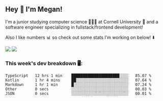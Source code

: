 ## Hey 👋 I'm Megan! 
I'm a junior studying computer science 👩🏻‍💻 at Cornell University 🐻 and a software engineer specializing in fullstack/frontend development!

Also I like numbers 📊 so check out some stats I'm working on below! ⬇️

<img src="https://github-readme-stats.vercel.app/api?username=meganyin13&show_icons=true&hide=stars&count_private=true" />

<img src="https://github-readme-stats.vercel.app/api/top-langs/?username=meganyin13&layout=compact&hide=Jupyter%20Notebook" />

### This week's dev breakdown 🖥:
<!--START_SECTION:waka-->
```text
TypeScript   12 hrs 1 min    █████████████████████░░░░   85.07 % 
Kotlin       1 hr 4 mins     ██░░░░░░░░░░░░░░░░░░░░░░░   07.64 % 
Markdown     1 hr 1 min      █░░░░░░░░░░░░░░░░░░░░░░░░   07.24 % 
Other        0 secs          ░░░░░░░░░░░░░░░░░░░░░░░░░   00.03 % 
JSON         0 secs          ░░░░░░░░░░░░░░░░░░░░░░░░░   00.01 %
```
<!--END_SECTION:waka-->